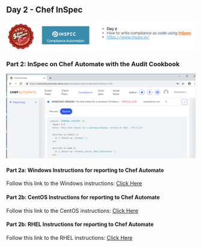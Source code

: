 ## Day 2 - Chef InSpec
![Chef InSpec](/images/ChefInSpec.png)

### Part 2: InSpec on Chef Automate with the Audit Cookbook
![ChefAutomate](/images/ChefAutomate.png)

#### Part 2a: Windows Instructions for reporting to Chef Automate
Follow this link to the Windows instructions: [Click Here](https://github.com/anthonygrees/compliance-workshop/blob/master/windows.md)


#### Part 2b: CentOS Instructions for reporting to Chef Automate
Follow this link to the CentOS instructions: [Click Here](https://github.com/anthonygrees/compliance-workshop/blob/master/centos.md)


#### Part 2b: RHEL Instructions for reporting to Chef Automate
Follow this link to the RHEL instructions: [Click Here](https://github.com/anthonygrees/compliance-workshop/blob/master/rhel.md)

